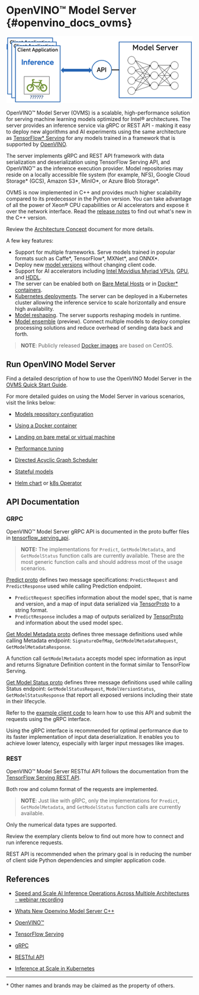 # OpenVINO&trade; Model Server {#openvino_docs_ovms}

![OVMS](https://github.com/openvinotoolkit/model_server/raw/main/docs/ovms.png)

OpenVINO&trade; Model Server (OVMS) is a scalable, high-performance solution for serving machine learning models optimized for Intel&reg; architectures. 
The server provides an inference service via gRPC or REST API - making it easy to deploy new algorithms and AI experiments using the same 
architecture as [TensorFlow* Serving](https://github.com/tensorflow/serving) for any models trained in a framework that is supported 
by [OpenVINO](https://software.intel.com/en-us/openvino-toolkit). 

The server implements gRPC and REST API framework with data serialization and deserialization using TensorFlow Serving API,
 and OpenVINO&trade; as the inference execution provider. Model repositories may reside on a locally accessible file system (for example, NFS),
  Google Cloud Storage\* (GCS), Amazon S3\*, MinIO\*, or Azure Blob Storage\*.
  
OVMS is now implemented in C++ and provides much higher scalability compared to its predecessor in the Python version.
You can take advantage of all the power of Xeon® CPU capabilities or AI accelerators and expose it over the network interface.
Read the [release notes](https://github.com/openvinotoolkit/model_server/releases) to find out what's new in the C++ version.

Review the [Architecture Concept](https://github.com/openvinotoolkit/model_server/blob/main/docs/architecture.md) document for more details.

A few key features: 
- Support for multiple frameworks. Serve models trained in popular formats such as Caffe\*, TensorFlow\*, MXNet\*, and ONNX*.
- Deploy new [model versions](https://github.com/openvinotoolkit/model_server/blob/main/docs/docker_container.md#model-version-policy) without changing client code.
- Support for AI accelerators including [Intel Movidius Myriad VPUs](../IE_DG/supported_plugins/VPU), 
[GPU](../IE_DG/supported_plugins/CL_DNN), and [HDDL](../IE_DG/supported_plugins/HDDL). 
- The server can be enabled both on [Bare Metal Hosts](https://github.com/openvinotoolkit/model_server/blob/main/docs/host.md) or in
[Docker* containers](https://github.com/openvinotoolkit/model_server/blob/main/docs/docker_container.md).
- [Kubernetes deployments](https://github.com/openvinotoolkit/model_server/blob/main/deploy). The server can be deployed in a Kubernetes cluster allowing the inference service to scale horizontally and ensure high availability.  
- [Model reshaping](https://github.com/openvinotoolkit/model_server/blob/main/docs/docker_container.md#model-reshaping). The server supports reshaping models in runtime. 
- [Model ensemble](https://github.com/openvinotoolkit/model_server/blob/main/docs/ensemble_scheduler.md) (preview). Connect multiple models to deploy complex processing solutions and reduce overhead of sending data back and forth.

> **NOTE**: Publicly released [Docker images](https://hub.docker.com/r/openvino/model_server) are based on CentOS.


## Run OpenVINO Model Server

Find a detailed description of how to use the OpenVINO Model Server in the [OVMS Quick Start Guide](https://github.com/openvinotoolkit/model_server/blob/main/docs/ovms_quickstart.md).


For more detailed guides on using the Model Server in various scenarios, visit the links below:

* [Models repository configuration](https://github.com/openvinotoolkit/model_server/blob/main/docs/models_repository.md)

* [Using a Docker container](https://github.com/openvinotoolkit/model_server/blob/main/docs/docker_container.md)

* [Landing on bare metal or virtual machine](https://github.com/openvinotoolkit/model_server/blob/main/docs/host.md)

* [Performance tuning](https://github.com/openvinotoolkit/model_server/blob/main/docs/performance_tuning.md)

* [Directed Acyclic Graph Scheduler](https://github.com/openvinotoolkit/model_server/blob/main/docs/dag_scheduler.md)

* [Stateful models](https://github.com/openvinotoolkit/model_server/blob/main/docs/stateful_models.md)

* [Helm chart](https://github.com/openvinotoolkit/model_server/tree/main/deploy) or [k8s Operator](https://operatorhub.io/operator/ovms-operator)


## API Documentation

### GRPC 

OpenVINO&trade; Model Server gRPC API is documented in the proto buffer files in [tensorflow_serving_api](https://github.com/tensorflow/serving/tree/r2.2/tensorflow_serving/apis). 

> **NOTE:** The implementations for `Predict`, `GetModelMetadata`, and `GetModelStatus` function calls are currently available. 
> These are the most generic function calls and should address most of the usage scenarios.

[Predict proto](https://github.com/tensorflow/serving/blob/r2.2/tensorflow_serving/apis/predict.proto) defines two message specifications: `PredictRequest` and `PredictResponse` used while calling Prediction endpoint.  
* `PredictRequest` specifies information about the model spec, that is name and version, and a map of input data serialized via 
[TensorProto](https://github.com/tensorflow/tensorflow/blob/r2.2/tensorflow/core/framework/tensor.proto) to a string format.
* `PredictResponse` includes a map of outputs serialized by 
[TensorProto](https://github.com/tensorflow/tensorflow/blob/r2.2/tensorflow/core/framework/tensor.proto) and information about the used model spec.
 
[Get Model Metadata proto](https://github.com/tensorflow/serving/blob/r2.2/tensorflow_serving/apis/get_model_metadata.proto) defines three message definitions used while calling Metadata endpoint:
 `SignatureDefMap`, `GetModelMetadataRequest`, `GetModelMetadataResponse`.

 A function call `GetModelMetadata` accepts model spec information as input and returns Signature Definition content in the format similar to TensorFlow Serving.

[Get Model Status proto](https://github.com/tensorflow/serving/blob/r2.2/tensorflow_serving/apis/get_model_status.proto) defines three message definitions used while calling Status endpoint:
 `GetModelStatusRequest`, `ModelVersionStatus`, `GetModelStatusResponse` that report all exposed versions including their state in their lifecycle. 

Refer to the [example client code](https://github.com/openvinotoolkit/model_server/blob/main/example_client) to learn how to use this API and submit the requests using the gRPC interface.

Using the gRPC interface is recommended for optimal performance due to its faster implementation of input data deserialization. It enables you to achieve lower latency, especially with larger input messages like images. 

### REST

OpenVINO&trade; Model Server RESTful API follows the documentation from the [TensorFlow Serving REST API](https://www.tensorflow.org/tfx/serving/api_rest).

Both row and column format of the requests are implemented.

> **NOTE**: Just like with gRPC, only the implementations for `Predict`, `GetModelMetadata`, and `GetModelStatus` function calls are currently available. 

Only the numerical data types are supported. 

Review the exemplary clients below to find out more how to connect and run inference requests.

REST API is recommended when the primary goal is in reducing the number of client side Python dependencies and simpler application code.


## References

* [Speed and Scale AI Inference Operations Across Multiple Architectures - webinar recording](https://techdecoded.intel.io/essentials/speed-and-scale-ai-inference-operations-across-multiple-architectures/)

* [Whats New Openvino Model Server C++](https://www.intel.com/content/www/us/en/artificial-intelligence/posts/whats-new-openvino-model-server.html)

* [OpenVINO&trade;](https://software.intel.com/en-us/openvino-toolkit)

* [TensorFlow Serving](https://github.com/tensorflow/serving)

* [gRPC](https://grpc.io/)

* [RESTful API](https://restfulapi.net/)

* [Inference at Scale in Kubernetes](https://www.intel.ai/inference-at-scale-in-kubernetes)



---
\* Other names and brands may be claimed as the property of others.
